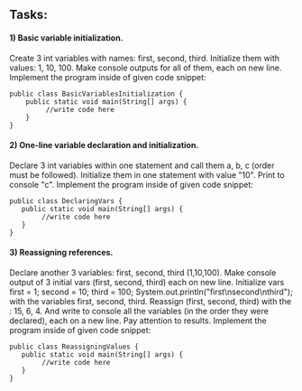 ## Tasks:

#### 1) Basic variable initialization.

Create 3 int variables with names: first, second, third. Initialize them with
values: 1, 10, 100. Make console outputs for all of them, each on new line. Implement the program inside of given code
snippet:

    public class BasicVariablesInitialization {
        public static void main(String[] args) {
             //write code here
        }
    }

#### 2) One-line variable declaration and initialization.

Declare 3 int variables within one statement and call them a, b, c (order must be followed). Initialize them in one
statement with value "10". Print to console "c". Implement the program inside of given code snippet:

    public class DeclaringVars {
       public static void main(String[] args) {
            //write code here 
       }
    }

#### 3) Reassigning references.

Declare another 3 variables: first, second, third (1,10,100). Make console output of 3
initial vars (first, second, third) each on new line. Initialize vars first = 1;
second = 10;
third = 100;
System.out.println("first\nsecond\nthird"); with the
variables first, second, third. Reassign (first, second, third) with the : 15, 6, 4. And write to console all the
variables (in the order they were declared), each on a new line. Pay attention to results.
Implement the program inside of given code snippet:

    public class ReassigningValues {
       public static void main(String[] args) {
            //write code here 
       }
    }
